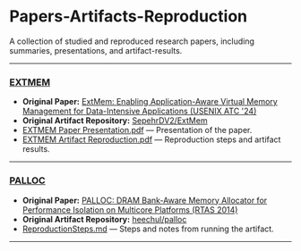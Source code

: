 # Papers-Artifacts-Reproduction
A collection of studied and reproduced research papers, including summaries, presentations, and artifact-results.

---

### [EXTMEM](./EXTMEM)
- **Original Paper:** [ExtMem: Enabling Application-Aware Virtual Memory Management for Data-Intensive Applications (USENIX ATC '24)](https://www.usenix.org/system/files/atc24-jalalian.pdf)
- **Original Artifact Repository:** [SepehrDV2/ExtMem](https://github.com/SepehrDV2/ExtMem)
- [EXTMEM Paper Presentation.pdf](./EXTMEM/EXTMEM%20Paper%20Presentation.pdf) — Presentation of the paper.
- [EXTMEM Artifact Reproduction.pdf](./EXTMEM/EXTMEM%20Artifact%20Reproduction.pdf) — Reproduction steps and artifact results.

---

### [PALLOC](./PALLOC)
- **Original Paper:** [PALLOC: DRAM Bank-Aware Memory Allocator for Performance Isolation on Multicore Platforms (RTAS 2014)](https://cs-people.bu.edu/rmancuso/files/papers/palloc-rtas2014.pdf)
- **Original Artifact Repository:** [heechul/palloc](https://github.com/heechul/palloc)
- [ReproductionSteps.md](./PALLOC/ReproductionSteps.md) —  Steps and notes from running the artifact.

---
